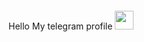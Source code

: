 Hello My telegram profile <a href="https://t.me/Shuhratbek3771"> 
<img src="https://upload.wikimedia.org/wikipedia/commons/8/82/Telegram_logo.svg" width="30px" style="margin-top:-10px">
</a>




